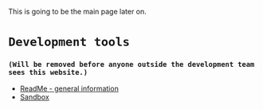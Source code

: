 This is going to be the main page later on.

# `Development tools` 
### `(Will be removed before anyone outside the development team sees this website.)`
- [ReadMe - general information](README.md)
- [Sandbox](sandbox.md)
